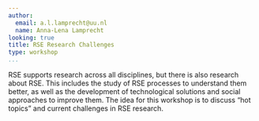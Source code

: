 ```yaml
---
author:
  email: a.l.lamprecht@uu.nl
  name: Anna-Lena Lamprecht
looking: true
title: RSE Research Challenges
type: workshop
...
```


RSE supports research across all disciplines, but there is also research about RSE. This includes the study of RSE processes to understand them better, as well as the development of technological solutions and social approaches to improve them. The idea for this workshop is to discuss “hot topics” and current challenges in RSE research.
